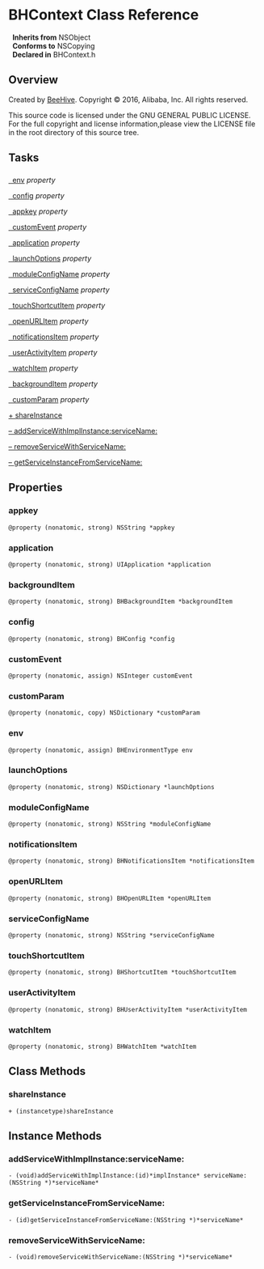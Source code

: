 # BHContext Class Reference

&nbsp;&nbsp;**Inherits from** NSObject  
&nbsp;&nbsp;**Conforms to** NSCopying  
&nbsp;&nbsp;**Declared in** BHContext.h  

## Overview

Created by <a href="../Classes/BeeHive.html">BeeHive</a>.
Copyright &copy; 2016, Alibaba, Inc. All rights reserved.

This source code is licensed under the GNU GENERAL PUBLIC LICENSE.
For the full copyright and license information,please view the LICENSE file in the root directory of this source tree.

## Tasks

### 

[&nbsp;&nbsp;env](#//api/name/env) *property* 

[&nbsp;&nbsp;config](#//api/name/config) *property* 

[&nbsp;&nbsp;appkey](#//api/name/appkey) *property* 

[&nbsp;&nbsp;customEvent](#//api/name/customEvent) *property* 

[&nbsp;&nbsp;application](#//api/name/application) *property* 

[&nbsp;&nbsp;launchOptions](#//api/name/launchOptions) *property* 

[&nbsp;&nbsp;moduleConfigName](#//api/name/moduleConfigName) *property* 

[&nbsp;&nbsp;serviceConfigName](#//api/name/serviceConfigName) *property* 

[&nbsp;&nbsp;touchShortcutItem](#//api/name/touchShortcutItem) *property* 

[&nbsp;&nbsp;openURLItem](#//api/name/openURLItem) *property* 

[&nbsp;&nbsp;notificationsItem](#//api/name/notificationsItem) *property* 

[&nbsp;&nbsp;userActivityItem](#//api/name/userActivityItem) *property* 

[&nbsp;&nbsp;watchItem](#//api/name/watchItem) *property* 

[&nbsp;&nbsp;backgroundItem](#//api/name/backgroundItem) *property* 

[&nbsp;&nbsp;customParam](#//api/name/customParam) *property* 

[+&nbsp;shareInstance](#//api/name/shareInstance)  

[&ndash;&nbsp;addServiceWithImplInstance:serviceName:](#//api/name/addServiceWithImplInstance:serviceName:)  

[&ndash;&nbsp;removeServiceWithServiceName:](#//api/name/removeServiceWithServiceName:)  

[&ndash;&nbsp;getServiceInstanceFromServiceName:](#//api/name/getServiceInstanceFromServiceName:)  

## Properties

<a name="//api/name/appkey" title="appkey"></a>
### appkey

`@property (nonatomic, strong) NSString *appkey`

<a name="//api/name/application" title="application"></a>
### application

`@property (nonatomic, strong) UIApplication *application`

<a name="//api/name/backgroundItem" title="backgroundItem"></a>
### backgroundItem

`@property (nonatomic, strong) BHBackgroundItem *backgroundItem`

<a name="//api/name/config" title="config"></a>
### config

`@property (nonatomic, strong) BHConfig *config`

<a name="//api/name/customEvent" title="customEvent"></a>
### customEvent

`@property (nonatomic, assign) NSInteger customEvent`

<a name="//api/name/customParam" title="customParam"></a>
### customParam

`@property (nonatomic, copy) NSDictionary *customParam`

<a name="//api/name/env" title="env"></a>
### env

`@property (nonatomic, assign) BHEnvironmentType env`

<a name="//api/name/launchOptions" title="launchOptions"></a>
### launchOptions

`@property (nonatomic, strong) NSDictionary *launchOptions`

<a name="//api/name/moduleConfigName" title="moduleConfigName"></a>
### moduleConfigName

`@property (nonatomic, strong) NSString *moduleConfigName`

<a name="//api/name/notificationsItem" title="notificationsItem"></a>
### notificationsItem

`@property (nonatomic, strong) BHNotificationsItem *notificationsItem`

<a name="//api/name/openURLItem" title="openURLItem"></a>
### openURLItem

`@property (nonatomic, strong) BHOpenURLItem *openURLItem`

<a name="//api/name/serviceConfigName" title="serviceConfigName"></a>
### serviceConfigName

`@property (nonatomic, strong) NSString *serviceConfigName`

<a name="//api/name/touchShortcutItem" title="touchShortcutItem"></a>
### touchShortcutItem

`@property (nonatomic, strong) BHShortcutItem *touchShortcutItem`

<a name="//api/name/userActivityItem" title="userActivityItem"></a>
### userActivityItem

`@property (nonatomic, strong) BHUserActivityItem *userActivityItem`

<a name="//api/name/watchItem" title="watchItem"></a>
### watchItem

`@property (nonatomic, strong) BHWatchItem *watchItem`

<a title="Class Methods" name="class_methods"></a>
## Class Methods

<a name="//api/name/shareInstance" title="shareInstance"></a>
### shareInstance

`+ (instancetype)shareInstance`

<a title="Instance Methods" name="instance_methods"></a>
## Instance Methods

<a name="//api/name/addServiceWithImplInstance:serviceName:" title="addServiceWithImplInstance:serviceName:"></a>
### addServiceWithImplInstance:serviceName:

`- (void)addServiceWithImplInstance:(id)*implInstance* serviceName:(NSString *)*serviceName*`

<a name="//api/name/getServiceInstanceFromServiceName:" title="getServiceInstanceFromServiceName:"></a>
### getServiceInstanceFromServiceName:

`- (id)getServiceInstanceFromServiceName:(NSString *)*serviceName*`

<a name="//api/name/removeServiceWithServiceName:" title="removeServiceWithServiceName:"></a>
### removeServiceWithServiceName:

`- (void)removeServiceWithServiceName:(NSString *)*serviceName*`

